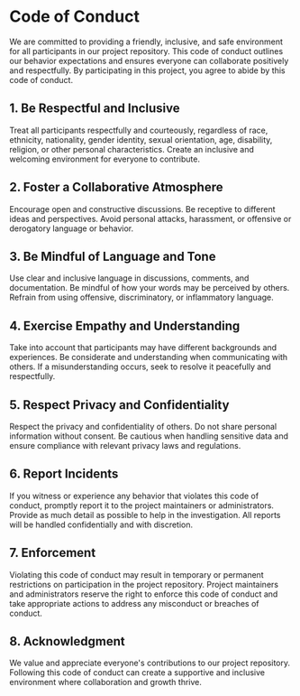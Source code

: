 # Code of Conduct

We are committed to providing a friendly, inclusive, and safe environment for all participants in our project repository. This code of conduct outlines our behavior expectations and ensures everyone can collaborate positively and respectfully. By participating in this project, you agree to abide by this code of conduct.

## 1. Be Respectful and Inclusive

Treat all participants respectfully and courteously, regardless of race, ethnicity, nationality, gender identity, sexual orientation, age, disability, religion, or other personal characteristics. Create an inclusive and welcoming environment for everyone to contribute.

## 2. Foster a Collaborative Atmosphere

Encourage open and constructive discussions. Be receptive to different ideas and perspectives. Avoid personal attacks, harassment, or offensive or derogatory language or behavior.

## 3. Be Mindful of Language and Tone

Use clear and inclusive language in discussions, comments, and documentation. Be mindful of how your words may be perceived by others. Refrain from using offensive, discriminatory, or inflammatory language.
## 4. Exercise Empathy and Understanding

Take into account that participants may have different backgrounds and experiences. Be considerate and understanding when communicating with others. If a misunderstanding occurs, seek to resolve it peacefully and respectfully.

## 5. Respect Privacy and Confidentiality

Respect the privacy and confidentiality of others. Do not share personal information without consent. Be cautious when handling sensitive data and ensure compliance with relevant privacy laws and regulations.

## 6. Report Incidents

If you witness or experience any behavior that violates this code of conduct, promptly report it to the project maintainers or administrators. Provide as much detail as possible to help in the investigation. All reports will be handled confidentially and with discretion.

## 7. Enforcement

Violating this code of conduct may result in temporary or permanent restrictions on participation in the project repository. Project maintainers and administrators reserve the right to enforce this code of conduct and take appropriate actions to address any misconduct or breaches of conduct.


## 8. Acknowledgment

We value and appreciate everyone's contributions to our project repository. Following this code of conduct can create a supportive and inclusive environment where collaboration and growth thrive.
